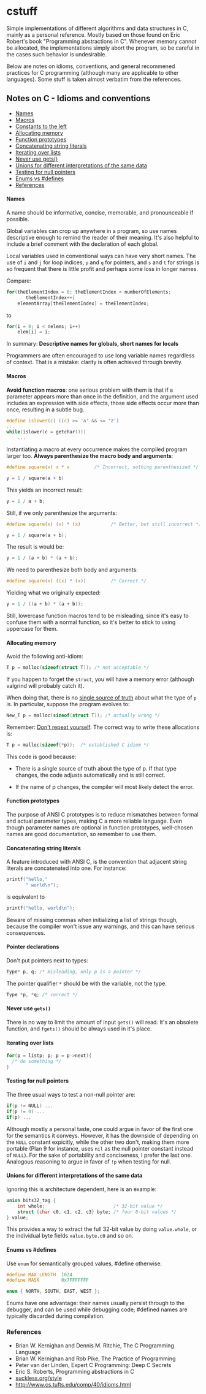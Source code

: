 # cstuff
Simple implementations of different algorithms and data structures in C, mainly
as a personal reference. Mostly based on those found on Eric Robert's book
"Programming abstractions in C".
Whenever memory cannot be allocated, the implementations simply abort the program, so be careful
in the cases such behavior is undesirable.

Below are notes on idioms, conventions, and general recommened practices for C
programming (although many are applicable to other languages). Some stuff is
taken almost verbatim from the references.

## Notes on C -  Idioms and conventions
* [Names](#names)
* [Macros](#macros)
* [Constants to the left](#constants-to-the-left)
* [Allocating memory](#allocating-memory)
* [Function prototypes](#function-prototypes)
* [Concatenating string literals](#concatenating-string-literals)
* [Iterating over lists](#iterating-over-lists)
* [Never use gets()](#never-use-gets)
* [Unions for different interpretations of the same data](#unions-for-different-interpretations-of-the-same-data)
* [Testing for null pointers](testing-for-null-pointers)
* [Enums vs #defines](#enums-vs-defines)
* [References](#references)

#### Names
A name should be informative, concise, memorable, and pronounceable if possible.

Global variables can crop up anywhere in a program, so use names descriptive
enough to remind the reader of their meaning. It's also helpful to include a
brief comment with the declaration of each global.

Local variables used in conventional ways can have very short names. The use of
`i` and `j` for loop indices, `p` and `q` for pointers, and `s` and `t` for strings is so
frequent that there is little profit and perhaps some loss in longer names.

Compare:
```C
for(theElementIndex = 0; theElementIndex < numberOfElements;
       theElementIndex++)
    elementArray[theElementIndex] = theElementIndex;
```
to
```C
for(i = 0; i < nelems; i++)
    elem[i] = i;
```
In summary: **Descriptive names for globals, short names for locals**

Programmers are often encouraged to use long variable names regardless of context.
That is a mistake: clarity is often achieved through brevity.

#### Macros
**Avoid function macros**: one serious problem with them is that if a
parameter appears more than once in the definition, and the argument used
includes an expression with side effects, those side effects occur more than
once, resulting in a subtle bug.
```C
#define islower(c) ((c) >= 'a' && <= 'z')
...
while(islower(c = getchar()))
    ...
```
Instantiating a macro at every occurrence makes the compiled program larger too.
**Always parenthesize the macro body and arguments**:
```C
#define square(x) x * x         /* Incorrect, nothing parenthesized */

y = 1 / square(a + b)
```
This yields an incorrect result:
```C
y = 1 / a + b;
```
Still, if we only parenthesize the arguments:
```C
#define square(x) (x) * (x)           /* Better, but still incorrect */

y = 1 / square(a + b);
```
The result is would be:
```C
y = 1 / (a + b) * (a + b);
```
We need to parenthesize both body and arguments:
```C
#define square(x) ((x) * (x))         /* Correct */
```
Yielding what we originally expected:
```C
y = 1 / ((a + b) * (a + b));
```
Still, lowercase function macros tend to be misleading, since it's easy to
confuse them with a normal function, so it's better to stick to using uppercase
for them.

#### Allocating memory
Avoid the following anti-idiom:
```C
T p = malloc(sizeof(struct T)); /* not acceptable */
```
If you happen to forget the `struct`, you will have a memory error (although valgrind
will probably catch it).

When doing that, there is no [single source of truth](http://en.wikipedia.org/wiki/Single_Source_of_Truth) about what the type of `p` is.
In particular, suppose the program evolves to:

```C
New_T p = malloc(sizeof(struct T)); /* actually wrong */
```

Remember: [Don't repeat yourself](http://en.wikipedia.org/wiki/Don%27t_repeat_yourself).
The correct way to write these allocations is:

```C
T p = malloc(sizeof(*p));  /* established C idiom */
```
This code is good because:

* There is a single source of truth about the type of p. If that type changes, the
code adjusts automatically and is still correct.

* If the name of p changes, the compiler will most likely detect the error.

#### Function prototypes
The purpose of ANSI C prototypes is to reduce mismatches between formal and
actual parameter types, making C a more reliable language.
Even though parameter names are optional in function prototypes, well-chosen names
are good documentation, so remember to use them.

#### Concatenating string literals
A feature introduced with ANSI C, is the convention that adjacent string
literals are concatenated into one. For instance:

```C
printf("hello,"
       " world\n");
```
is equivalent to
```C
printf("hello, world\n");
```
Beware of missing commas when initializing a list of strings though, because
the compiler won't issue any warnings, and this can have serious consequences.

#### Pointer declarations
Don't put pointers next to types:
```C
Type* p, q; /* misleading, only p is a pointer */
```
The pointer qualifier `*` should be with the variable, not the type.
```C
Type *p, *q; /* correct */
```

#### Never use `gets()`
There is no way to limit the amount of input `gets()` will read. It's an
obsolete function, and `fgets()` should be always used in it's place.

#### Iterating over lists
```C
for(p = listp; p; p = p->next){
  /* do something */
}
```

#### Testing for null pointers
The three usual ways to test a non-null pointer are:
```C
if(p != NULL) ...
if(p != 0) ...
if(p) ...
```
Although mostly a personal taste, one could argue in favor of the first one for
the semantics it conveys. However, it has the downside of depending on the `NULL`
constant expicitly, while the other two don't, making them more portable (Plan
9 for instance, uses `nil` as the null pointer constant instead of `NULL`).
For the sake of portability and conciseness, I prefer the last one.
Analogous reasoning to argue in favor of `!p` when testing for null.

#### Unions for different interpretations of the same data
Ignoring this is architecture dependent, here is an example:
```C
union bits32_tag {
    int whole;                         /* 32-bit value */
    struct {char c0, c1, c2, c3} byte; /* four 8-bit values */
} value;
```
This provides a way to extract the full 32-bit value by doing `value.whole`, or
the individual byte fields `value.byte.c0` and so on.

#### Enums vs #defines
Use `enum` for semantically grouped values, #define otherwise.
```C
#define MAX_LENGTH  1024
#define MASK        0x7FFFFFFF

enum { NORTH, SOUTH, EAST, WEST };
```
Enums have one advantage: their names usually persist through to the debugger,
and can be used while debugging code; #defined names are typically discarded
during compilation.

### References
* Brian W. Kernighan and Dennis M. Ritchie, The C Programming Language
* Brian W. Kernighan and Rob Pike, The Practice of Programming
* Peter van der Linden, Expert C Programming: Deep C Secrets
* Eric S. Roberts, Programming abstractions in C
* [suckless.org/style](http://suckless.org/style)
* http://www.cs.tufts.edu/comp/40/idioms.html
